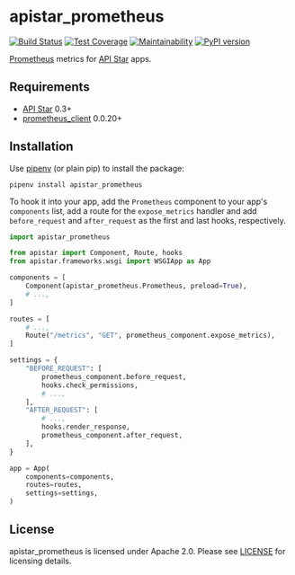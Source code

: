 # apistar_prometheus

[![Build Status](https://travis-ci.org/Bogdanp/apistar_prometheus.svg?branch=master)](https://travis-ci.org/Bogdanp/apistar_prometheus)
[![Test Coverage](https://api.codeclimate.com/v1/badges/d20f010978828b7530dd/test_coverage)](https://codeclimate.com/github/Bogdanp/apistar_prometheus/test_coverage)
[![Maintainability](https://api.codeclimate.com/v1/badges/d20f010978828b7530dd/maintainability)](https://codeclimate.com/github/Bogdanp/apistar_prometheus/maintainability)
[![PyPI version](https://badge.fury.io/py/apistar-prometheus.svg)](https://badge.fury.io/py/apistar-prometheus)

[Prometheus] metrics for [API Star] apps.


## Requirements

* [API Star] 0.3+
* [prometheus_client] 0.0.20+


## Installation

Use [pipenv] (or plain pip) to install the package:

    pipenv install apistar_prometheus

To hook it into your app, add the `Prometheus` component to your app's
`components` list, add a route for the `expose_metrics` handler and
add `before_request` and `after_request` as the first and last hooks,
respectively.

``` python
import apistar_prometheus

from apistar import Component, Route, hooks
from apistar.frameworks.wsgi import WSGIApp as App

components = [
    Component(apistar_prometheus.Prometheus, preload=True),
    # ...,
]

routes = [
    # ...,
    Route("/metrics", "GET", prometheus_component.expose_metrics),
]

settings = {
    "BEFORE_REQUEST": [
        prometheus_component.before_request,
        hooks.check_permissions,
        # ...,
    ],
    "AFTER_REQUEST": [
        # ...,
        hooks.render_response,
        prometheus_component.after_request,
    ],
}

app = App(
    components=components,
    routes=routes,
    settings=settings,
)
```

## License

apistar_prometheus is licensed under Apache 2.0.  Please see [LICENSE]
for licensing details.


[Prometheus]: https://prometheus.io/
[API Star]: https://github.com/encode/apistar/
[pipenv]: https://docs.pipenv.org
[prometheus_client]: https://github.com/prometheus/client_python
[LICENSE]: https://github.com/Bogdanp/apistar_prometheus/blob/master/LICENSE
